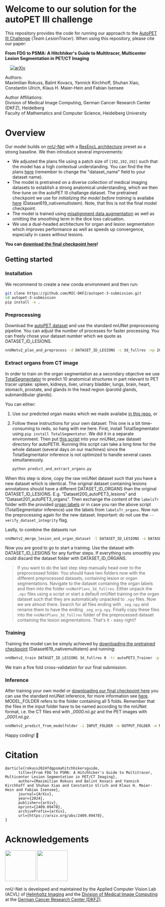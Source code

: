 # Welcome to our solution for the autoPET III challenge

This repository provides the code for running our approach to the [AutoPET III Challenge](https://autopet-iii.grand-challenge.org/) (*Team LesionTracer*). When using this repository, please cite our paper:

**From FDG to PSMA: A Hitchhiker's Guide to Multitracer, Multicenter Lesion Segmentation in PET/CT Imaging** 

&nbsp; &nbsp;   [![arXiv](https://img.shields.io/badge/arXiv-2409.09478-b31b1b.svg)](http://arxiv.org/abs/2409.09478)


Authors:  
Maximilian Rokuss, Balint Kovacs, Yannick Kirchhoff, Shuhan Xiao, Constantin Ulrich, Klaus H. Maier-Hein and Fabian Isensee


Author Affiliations:  
Division of Medical Image Computing, German Cancer Research Center (DKFZ), Heidelberg  
Faculty of Mathematics and Computer Science, Heidelberg University

# Overview

Our model builds on [nnU-Net](https://github.com/MIC-DKFZ/nnUNet) with a [ResEncL architecture](https://github.com/MIC-DKFZ/nnUNet/blob/master/documentation/resenc_presets.md) preset as a strong baseline. We then introduce several improvements:

- We adjusted the plans file using a patch size of  ```[192,192,192]``` such that the model has a high contextual understanding. You can find the the plans [here](nnunetv2/architecture/nnUNetResEncUNetLPlansMultiTalent.json) (remember to change the "dataset_name" field to your dataset name).
- The model is pretrained on a diverse collection of medical imaging datasets to establish a strong anatomical understanding, which we then fine-tune on the autoPET III challange dataset. The pretrained checkpoint we use for *initializing the model before training* is availabe [here](https://zenodo.org/records/13753413) (Dataset619_nativemultistem). Note, that this is not the final model checkpoint.
- The model is trained using [misalignment data augmentation](https://github.com/MIC-DKFZ/misalignment_DA) as well as omitting the smoothing term in the dice loss calcuation.
- We use a dual-headed architecture for organ and lesion segmentation which improves performance as well as speeds up convergence, especially in cases without lesions.

**You can [download the final checkpoint here](https://zenodo.org/records/13786235)!**

## Getting started

### Installation

We recommend to create a new conda environment and then run:


```bash
git clone https://github.com/MIC-DKFZ/autopet-3-submission.git
cd autopet-3-submission
pip install -e .
```

### Preprocessing

Download the [autoPET dataset](https://autopet-iii.grand-challenge.org/dataset/) and use the standard nnUNet preprocessing pipeline. You can adjust the number of processes for faster processing. You can freely chose your dataset number which we quote as DATASET_ID_LESIONS.

```bash
nnUNetv2_plan_and_preprocess -d DATASET_ID_LESIONS -c 3d_fullres -np 20 -npfp 20
```

### Extract organs from CT image

In order to train on the organ segmentation as a secondary objective we use [TotalSegmentator](https://github.com/wasserth/TotalSegmentator) to predict 10 anatomical structures in part relevant to PET tracer uptake: spleen, kidneys, liver, urinary bladder, lungs, brain, heart, stomach, prostate, and glands in the head region (parotid glands, submandibular glands).

You can either:

1.    Use our predicted organ masks which we made availabe [in this repo](nnunetv2/preprocessing/organ_extraction/autopet3_organ_labels), or

2.    Follow these instructions for your own dataset: This one is a bit time-consuming to redo, so hang with me here. First, install TotalSegmentator using ```pip install TotalSegmentator```. We did it in a separate environment. Then put [this script](nnunetv2/preprocessing/organ_extraction/predict_and_extract_organs.py) into your nnUNet_raw dataset directory for autoPETIII. Running this script can take a long time for the whole dataset (several days on our machines) since the TotalSegmentator inference is not optimized to handle several cases simultaneously.

        ```bash
        python predict_and_extract_organs.py
        ```

When this step is done, copy the raw nnUNet dataset such that you have a new dataset which is identical. The original dataset containing lesions annotations should have a different DATASET_ID_ORGANS than the original DATASET_ID_LESIONS. E.g. "Dataset200_autoPET3_lesions" and "Dataset201_autoPET3_organs". Then exchange the content of the  ```labelsTr``` folder with the provided [organ labels](nnunetv2/preprocessing/organ_extraction/autopet3_organ_labels) or in case you ran the above script (TotalSegmentator inference) use the labels from ```labelsTr_organs```. Now run the preprocessing again for the new dataset. Important: do not use the ```--verify_dataset_integrity``` flag.

Lastly, to combine the datasets run

```bash
nnUNetv2_merge_lesion_and_organ_dataset -l DATASET_ID_LESIONS -o DATASET_ID_ORGANS
```

Now you are good to go to start a training. Use the dataset with DATASET_ID_LESIONS for any further steps. If everything runs smoothly you could discard the dataset folder with DATASET_ID_ORGANS.

> If you want to do the last step step manually head over to the preprocessed folder. You should have two folders now with the different preprocessed datasets, containing lesion or organ segmentations. Navigate to the dataset containing the organ labels and then into the folder ```nnUNetPlans_3d_fullres```. Either unpack the ```.npz``` files using a script or start a default nnUNet training on the organ dataset such that they are automatically unpacked to ```.npy``` files. Now we are almost there. Search for all files ending with ```_seg.npy``` and rename them to have the ending ```_seg_org.npy```. Finally copy these files into the ```nnUNetPlans_3d_fullres``` folder of the preprocessed dataset containing the lesion segmentations. That's it - easy right?


### Training

Training the model can be simply achieved by [downloading the pretrained checkpoint](https://zenodo.org/records/13753413) (Dataset619_nativemultistem) and running:

```bash
nnUNetv2_train DATASET_ID_LESIONS 3d_fullres 0 -tr autoPET3_Trainer -p nnUNetResEncUNetLPlansMultiTalent -pretrained_weights /path/to/pretrained/weights/fold_all/checkpoint_final.pth
```

We train a five fold cross-validation for our final submission.


### Inference

After training your own model or [downloading our final checkpoint here](https://zenodo.org/records/13786235) you can use the standard nnUNet inference, for more information see [here](https://github.com/MIC-DKFZ/nnUNet/blob/master/documentation/how_to_use_nnunet.md). MODEL_FOLDER refers to the folder containing all 5 folds. Remember that the files in the input folder have to be named according to the nnUNet format, i.e. the CT files end with *_0000.nii.gz* and the PET images with *_0001.nii.gz*.

```bash
nnUNetv2_predict_from_modelfolder -i INPUT_FOLDER -o OUTPUT_FOLDER -m MODEL_FOLDER
```


Happy coding! 🚀

# Citation


```
@article{rokuss2024fdgpsmahitchhikersguide,
      title={From FDG to PSMA: A Hitchhiker's Guide to Multitracer, Multicenter Lesion Segmentation in PET/CT Imaging}, 
      author={Maximilian Rokuss and Balint Kovacs and Yannick Kirchhoff and Shuhan Xiao and Constantin Ulrich and Klaus H. Maier-Hein and Fabian Isensee},
      journal={ArXiv},
      year={2024},
      publisher={arXiv},
      eprint={2409.09478},
      archivePrefix={arXiv},
      url={https://arxiv.org/abs/2409.09478}, 
}
```

# Acknowledgements
<img src="documentation/assets/HI_Logo.png" height="100px" />

<img src="documentation/assets/dkfz_logo.png" height="100px" />

nnU-Net is developed and maintained by the Applied Computer Vision Lab (ACVL) of [Helmholtz Imaging](http://helmholtz-imaging.de) 
and the [Division of Medical Image Computing](https://www.dkfz.de/en/mic/index.php) at the 
[German Cancer Research Center (DKFZ)](https://www.dkfz.de/en/index.html).
